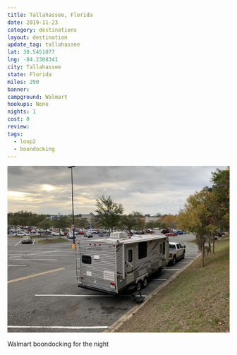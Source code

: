```yaml
---
title: Tallahassee, Florida
date: 2019-11-23
category: destinations
layout: destination
update_tag: tallahassee
lat: 30.5451077
lng: -84.2308341
city: Tallahassee
state: Florida
miles: 290
banner: 
campground: Walmart
hookups: None
nights: 1
cost: 0
review:
tags:
  - loop2
  - boondocking
---
```


<img src="/assets/img/destinations/florida/tallahassee.jpg" />

<p class="text-center">Walmart boondocking for the night</p>
